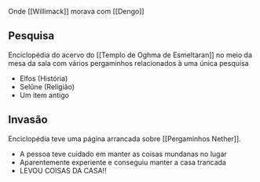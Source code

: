 Onde [[Willimack]] morava com [[Dengo]]

## Pesquisa
Enciclopédia do acervo do [[Templo de Oghma de Esmeltaran]] no meio da mesa da sala com vários pergaminhos relacionados à uma única pesquisa
- Elfos (História)
- Selûne (Religião)
- Um item antigo

## Invasão
Enciclopédia teve uma página arrancada sobre [[Pergaminhos Nether]].

- A pessoa teve cuidado em manter as coisas mundanas no lugar
- Aparentemente experiente e conseguiu manter a casa trancada
- LEVOU COISAS DA CASA!!
